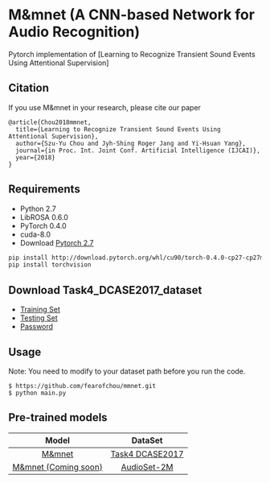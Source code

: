 # M&mnet (A CNN-based Network for Audio Recognition)
Pytorch implementation of [Learning to Recognize Transient Sound Events Using Attentional Supervision]


## Citation
If you use M&mnet in your research, please cite our paper

    @article{Chou2018mmnet,
      title={Learning to Recognize Transient Sound Events Using Attentional Supervision},
      author={Szu-Yu Chou and Jyh-Shing Roger Jang and Yi-Hsuan Yang},
      journal={in Proc. Int. Joint Conf. Artificial Intelligence (IJCAI)},
      year={2018}
    }

## Requirements
* Python 2.7
* LibROSA 0.6.0
* PyTorch 0.4.0
* cuda-8.0
* Download [Pytorch 2.7](https://pytorch.org)
```bash
pip install http://download.pytorch.org/whl/cu90/torch-0.4.0-cp27-cp27mu-linux_x86_64.whl
pip install torchvision
```

## Download Task4_DCASE2017_dataset
* [Training Set](https://drive.google.com/file/d/1HOQaUHbTgCRsS6Sr9I9uE6uCjiNPC3d3/view)
* [Testing Set](https://drive.google.com/file/d/1GfP5JATSmCqD8p3CBIkk1J90mfJuPI-k/view)
* [Password](https://groups.google.com/forum/#!searchin/dcase-discussions/own%7Csort:relevance/dcase-discussions/Lk2dTScX3A8/kvW17tlzAgAJ)


## Usage
Note: You need to modify to your dataset path before you run the code.

	$ https://github.com/fearofchou/mmnet.git
    $ python main.py

## Pre-trained models
Model |DataSet |
:----:|:--------:|
[M&mnet](https://github.com/fearofchou/mmnet)|[Task4 DCASE2017](http://www.cs.tut.fi/sgn/arg/dcase2017/challenge/task-large-scale-sound-event-detection)
[M&mnet (Coming soon)](https://github.com/fearofchou/mmnet)|[AudioSet-2M](https://research.google.com/audioset/)

